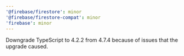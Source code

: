 ```yaml
---
'@firebase/firestore': minor
'@firebase/firestore-compat': minor
'firebase': minor
---
```


Downgrade TypeScript to 4.2.2 from 4.7.4 because of issues that the upgrade caused.
